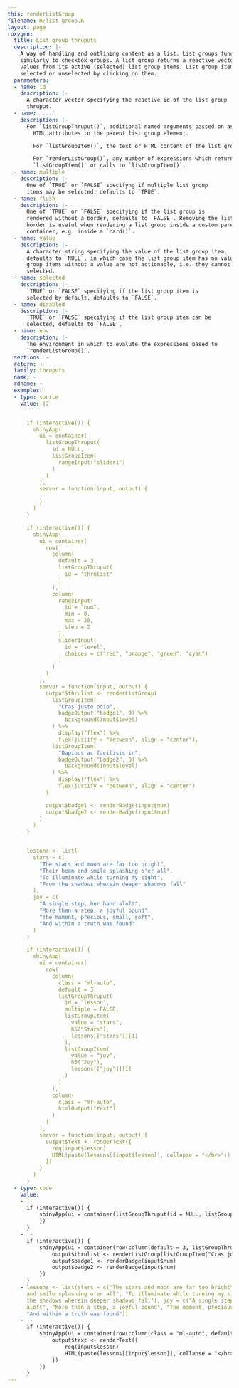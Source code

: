 ```yaml
---
this: renderListGroup
filename: R/list-group.R
layout: page
roxygen:
  title: List group thruputs
  description: |-
    A way of handling and outlining content as a list. List groups function
    similarly to checkbox groups. A list group returns a reactive vector of
    values from its active (selected) list group items. List group items are
    selected or unselected by clicking on them.
  parameters:
  - name: id
    description: |-
      A character vector specifying the reactive id of the list group
      thruput.
  - name: '...'
    description: |-
      For `listGroupThruput()`, additional named arguments passed on as
        HTML attributes to the parent list group element.

        For `listGroupItem()`, the text or HTML content of the list group item.

        For `renderListGroup()`, any number of expressions which return a
        `listGroupItem()` or calls to `listGroupItem()`.
  - name: multiple
    description: |-
      One of `TRUE` or `FALSE` specifyng if multiple list group
      items may be selected, defaults to `TRUE`.
  - name: flush
    description: |-
      One of `TRUE` or `FALSE` specifying if the list group is
      rendered without a border, defaults to `FALSE`. Removing the list group
      border is useful when rendering a list group inside a custom parent
      container, e.g. inside a `card()`.
  - name: value
    description: |-
      A character string specifying the value of the list group item,
      defaults to `NULL`, in which case the list group item has no value. List
      group items without a value are not actionable, i.e. they cannot be
      selected.
  - name: selected
    description: |-
      `TRUE` or `FALSE` specifying if the list group item is
      selected by default, defaults to `FALSE`.
  - name: disabled
    description: |-
      `TRUE` or `FALSE` specifying if the list group item can be
      selected, defaults to `FALSE`.
  - name: env
    description: |-
      The environment in which to evalute the expressions based to
      `renderListGroup()`.
  sections: ~
  return: ~
  family: thruputs
  name: ~
  rdname: ~
  examples:
  - type: source
    value: |2-


      if (interactive()) {
        shinyApp(
          ui = container(
            listGroupThruput(
              id = NULL,
              listGroupItem(
                rangeInput("slider1")
              )
            )
          ),
          server = function(input, output) {

          }
        )
      }

      if (interactive()) {
        shinyApp(
          ui = container(
            row(
              column(
                default = 3,
                listGroupThruput(
                  id = "thrulist"
                )
              ),
              column(
                rangeInput(
                  id = "num",
                  min = 0,
                  max = 20,
                  step = 2
                ),
                sliderInput(
                  id = "level",
                  choices = c("red", "orange", "green", "cyan")
                )
              )
            )
          ),
          server = function(input, output) {
            output$thrulist <- renderListGroup(
              listGroupItem(
                "Cras justo odio",
                badgeOutput("badge1", 0) %>%
                  background(input$level)
              ) %>%
                display("flex") %>%
                flex(justify = "between", align = "center"),
              listGroupItem(
                "Dapibus ac facilisis in",
                badgeOutput("badge2", 0) %>%
                  background(input$level)
              ) %>%
                display("flex") %>%
                flex(justify = "between", align = "center")
            )

            output$badge1 <- renderBadge(input$num)
            output$badge2 <- renderBadge(input$num)
          }
        )
      }


      lessons <- list(
        stars = c(
          "The stars and moon are far too bright",
          "Their beam and smile splashing o'er all",
          "To illuminate while turning my sight",
          "From the shadows wherein deeper shadows fall"
        ),
        joy = c(
          "A single step, her hand aloft",
          "More than a step, a joyful bound",
          "The moment, precious, small, soft",
          "And within a truth was found"
        )
      )

      if (interactive()) {
        shinyApp(
          ui = container(
            row(
              column(
                class = "ml-auto",
                default = 3,
                listGroupThruput(
                  id = "lesson",
                  multiple = FALSE,
                  listGroupItem(
                    value = "stars",
                    h5("Stars"),
                    lessons[["stars"]][1]
                  ),
                  listGroupItem(
                    value = "joy",
                    h5("Joy"),
                    lessons[["joy"]][1]
                  )
                )
              ),
              column(
                class = "mr-auto",
                htmlOutput("text")
              )
            )
          ),
          server = function(input, output) {
            output$text <- renderText({
              req(input$lesson)
              HTML(paste(lessons[[input$lesson]], collapse = "</br>"))
            })
          }
        )
      }
  - type: code
    value:
    - |-
      if (interactive()) {
          shinyApp(ui = container(listGroupThruput(id = NULL, listGroupItem(rangeInput("slider1")))), server = function(input, output) {
          })
      }
    - |-
      if (interactive()) {
          shinyApp(ui = container(row(column(default = 3, listGroupThruput(id = "thrulist")), column(rangeInput(id = "num", min = 0, max = 20, step = 2), sliderInput(id = "level", choices = c("red", "orange", "green", "cyan"))))), server = function(input, output) {
              output$thrulist <- renderListGroup(listGroupItem("Cras justo odio", badgeOutput("badge1", 0) %>% background(input$level)) %>% display("flex") %>% flex(justify = "between", align = "center"), listGroupItem("Dapibus ac facilisis in", badgeOutput("badge2", 0) %>% background(input$level)) %>% display("flex") %>% flex(justify = "between", align = "center"))
              output$badge1 <- renderBadge(input$num)
              output$badge2 <- renderBadge(input$num)
          })
      }
    - lessons <- list(stars = c("The stars and moon are far too bright", "Their beam
      and smile splashing o'er all", "To illuminate while turning my sight", "From
      the shadows wherein deeper shadows fall"), joy = c("A single step, her hand
      aloft", "More than a step, a joyful bound", "The moment, precious, small, soft",
      "And within a truth was found"))
    - |-
      if (interactive()) {
          shinyApp(ui = container(row(column(class = "ml-auto", default = 3, listGroupThruput(id = "lesson", multiple = FALSE, listGroupItem(value = "stars", h5("Stars"), lessons[["stars"]][1]), listGroupItem(value = "joy", h5("Joy"), lessons[["joy"]][1]))), column(class = "mr-auto", htmlOutput("text")))), server = function(input, output) {
              output$text <- renderText({
                  req(input$lesson)
                  HTML(paste(lessons[[input$lesson]], collapse = "</br>"))
              })
          })
      }
---
```

